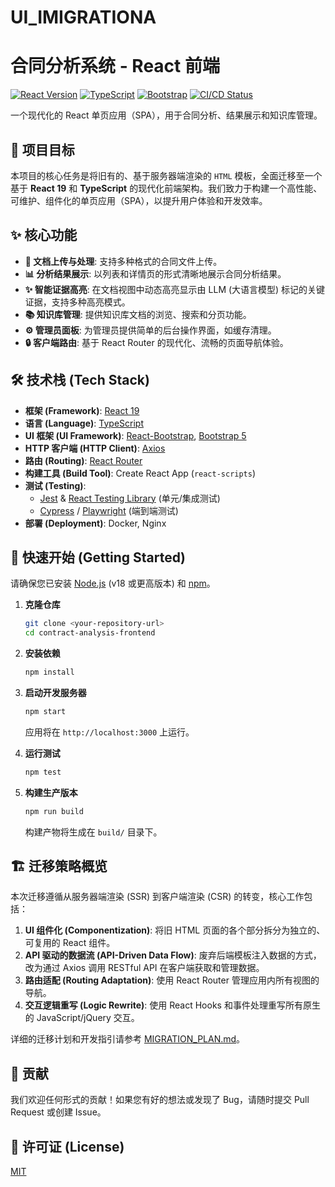 # UI_IMIGRATIONA

# 合同分析系统 - React 前端

[![React Version](https://img.shields.io/badge/React-19-blue.svg)](https://react.dev/)
[![TypeScript](https://img.shields.io/badge/TypeScript-5.x-blue.svg)](https://www.typescriptlang.org/)
[![Bootstrap](https://img.shields.io/badge/Bootstrap-5.3-purple.svg)](https://getbootstrap.com/)
[![CI/CD Status](https://img.shields.io/badge/CI/CD-pending-lightgrey.svg)](#)

一个现代化的 React 单页应用（SPA），用于合同分析、结果展示和知识库管理。

## 🎯 项目目标

本项目的核心任务是将旧有的、基于服务器端渲染的 `HTML` 模板，全面迁移至一个基于 **React 19** 和 **TypeScript** 的现代化前端架构。我们致力于构建一个高性能、可维护、组件化的单页应用（SPA），以提升用户体验和开发效率。

## ✨ 核心功能

*   **📄 文档上传与处理**: 支持多种格式的合同文件上传。
*   **📊 分析结果展示**: 以列表和详情页的形式清晰地展示合同分析结果。
*   **✨ 智能证据高亮**: 在文档视图中动态高亮显示由 LLM (大语言模型) 标记的关键证据，支持多种高亮模式。
*   **📚 知识库管理**: 提供知识库文档的浏览、搜索和分页功能。
*   **⚙️ 管理员面板**: 为管理员提供简单的后台操作界面，如缓存清理。
*   **🔒 客户端路由**: 基于 React Router 的现代化、流畅的页面导航体验。

## 🛠️ 技术栈 (Tech Stack)

*   **框架 (Framework)**: [React 19](https://react.dev/)
*   **语言 (Language)**: [TypeScript](https://www.typescriptlang.org/)
*   **UI 框架 (UI Framework)**: [React-Bootstrap](https://react-bootstrap.github.io/), [Bootstrap 5](https://getbootstrap.com/)
*   **HTTP 客户端 (HTTP Client)**: [Axios](https://axios-http.com/)
*   **路由 (Routing)**: [React Router](https://reactrouter.com/)
*   **构建工具 (Build Tool)**: Create React App (`react-scripts`)
*   **测试 (Testing)**:
    *   [Jest](https://jestjs.io/) & [React Testing Library](https://testing-library.com/docs/react-testing-library/intro/) (单元/集成测试)
    *   [Cypress](https://www.cypress.io/) / [Playwright](https://playwright.dev/) (端到端测试)
*   **部署 (Deployment)**: Docker, Nginx

## 🚀 快速开始 (Getting Started)

请确保您已安装 [Node.js](https://nodejs.org/) (v18 或更高版本) 和 [npm](https://www.npmjs.com/)。

1.  **克隆仓库**
    ```bash
    git clone <your-repository-url>
    cd contract-analysis-frontend
    ```

2.  **安装依赖**
    ```bash
    npm install
    ```

3.  **启动开发服务器**
    ```bash
    npm start
    ```
    应用将在 `http://localhost:3000` 上运行。

4.  **运行测试**
    ```bash
    npm test
    ```

5.  **构建生产版本**
    ```bash
    npm run build
    ```
    构建产物将生成在 `build/` 目录下。

## 🏗️ 迁移策略概览

本次迁移遵循从服务器端渲染 (SSR) 到客户端渲染 (CSR) 的转变，核心工作包括：

1.  **UI 组件化 (Componentization)**: 将旧 HTML 页面的各个部分拆分为独立的、可复用的 React 组件。
2.  **API 驱动的数据流 (API-Driven Data Flow)**: 废弃后端模板注入数据的方式，改为通过 Axios 调用 RESTful API 在客户端获取和管理数据。
3.  **路由适配 (Routing Adaptation)**: 使用 React Router 管理应用内所有视图的导航。
4.  **交互逻辑重写 (Logic Rewrite)**: 使用 React Hooks 和事件处理重写所有原生的 JavaScript/jQuery 交互。

详细的迁移计划和开发指引请参考 [MIGRATION_PLAN.md](./MIGRATION_PLAN.md)。

## 🤝 贡献

我们欢迎任何形式的贡献！如果您有好的想法或发现了 Bug，请随时提交 Pull Request 或创建 Issue。

## 📄 许可证 (License)

[MIT](./LICENSE)
